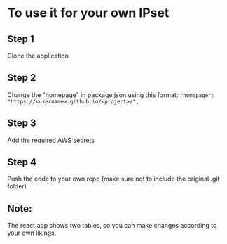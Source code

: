 # To use it for your own IPset

## Step 1

Clone the application

## Step 2

Change the "homepage" in package.json using this format:
`"homepage": "https://<username>.github.io/<project>/",`

## Step 3

Add the required AWS secrets

## Step 4

Push the code to your own repo (make sure not to include the original .git folder)

## Note:

The react app shows two tables, so you can make changes according to your own likings.
